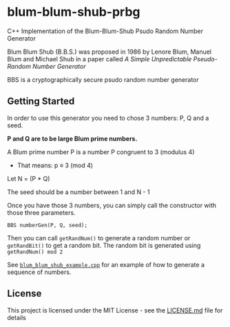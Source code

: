 # blum-blum-shub-prbg
C++ Implementation of the Blum-Blum-Shub Psudo Random Number Generator

Blum Blum Shub (B.B.S.) was proposed in 1986 by Lenore Blum, Manuel Blum and Michael Shub in a paper called *A Simple Unpredictable Pseudo-Random Number Generator*

BBS is a cryptographically secure psudo random number generator

## Getting Started

In order to use this generator you need to chose 3 numbers: P, Q and a seed.

**P and Q are to be large Blum prime numbers.**

A Blum prime number P is a number P congruent to 3 (modulus 4)

- That means: p ≡ 3 (mod 4)

Let N = (P * Q)

The seed should be a number between 1 and N - 1

Once you have those 3 numbers, you can simply call the constructor with those three parameters.
```
BBS numberGen(P, Q, seed);
```

Then you can call `getRandNum()` to generate a random number or `getRandBit()` to get a random bit.
The random bit is generated using `getRandNum() mod 2`

See [`blum_blum_shub_example.cpp`](blum_blum_shub_example.cpp) for an example of how to generate a sequence of numbers.

## License
This project is licensed under the MIT License - see the [LICENSE.md](LICENSE.md) file for details
